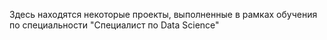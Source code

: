 Здесь находятся некоторые проекты, выполненные в рамках обучения по специальности "Специалист по Data Science"